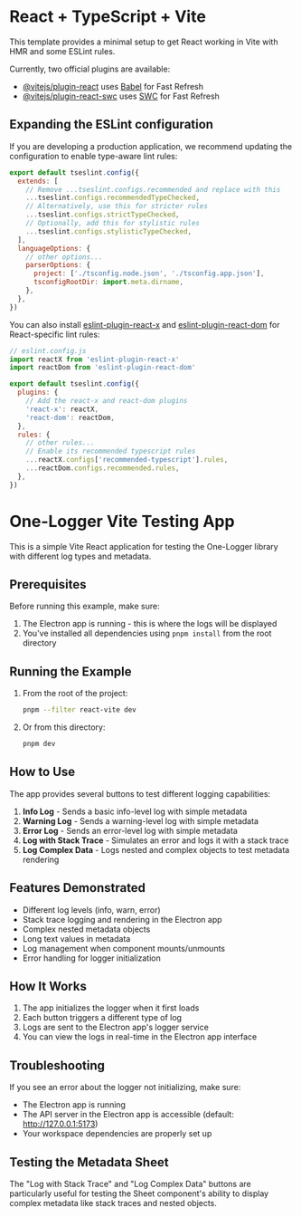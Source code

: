 # React + TypeScript + Vite

This template provides a minimal setup to get React working in Vite with HMR and some ESLint rules.

Currently, two official plugins are available:

- [@vitejs/plugin-react](https://github.com/vitejs/vite-plugin-react/blob/main/packages/plugin-react) uses [Babel](https://babeljs.io/) for Fast Refresh
- [@vitejs/plugin-react-swc](https://github.com/vitejs/vite-plugin-react/blob/main/packages/plugin-react-swc) uses [SWC](https://swc.rs/) for Fast Refresh

## Expanding the ESLint configuration

If you are developing a production application, we recommend updating the configuration to enable type-aware lint rules:

```js
export default tseslint.config({
  extends: [
    // Remove ...tseslint.configs.recommended and replace with this
    ...tseslint.configs.recommendedTypeChecked,
    // Alternatively, use this for stricter rules
    ...tseslint.configs.strictTypeChecked,
    // Optionally, add this for stylistic rules
    ...tseslint.configs.stylisticTypeChecked,
  ],
  languageOptions: {
    // other options...
    parserOptions: {
      project: ['./tsconfig.node.json', './tsconfig.app.json'],
      tsconfigRootDir: import.meta.dirname,
    },
  },
})
```

You can also install [eslint-plugin-react-x](https://github.com/Rel1cx/eslint-react/tree/main/packages/plugins/eslint-plugin-react-x) and [eslint-plugin-react-dom](https://github.com/Rel1cx/eslint-react/tree/main/packages/plugins/eslint-plugin-react-dom) for React-specific lint rules:

```js
// eslint.config.js
import reactX from 'eslint-plugin-react-x'
import reactDom from 'eslint-plugin-react-dom'

export default tseslint.config({
  plugins: {
    // Add the react-x and react-dom plugins
    'react-x': reactX,
    'react-dom': reactDom,
  },
  rules: {
    // other rules...
    // Enable its recommended typescript rules
    ...reactX.configs['recommended-typescript'].rules,
    ...reactDom.configs.recommended.rules,
  },
})
```

# One-Logger Vite Testing App

This is a simple Vite React application for testing the One-Logger library with different log types and metadata.

## Prerequisites

Before running this example, make sure:

1. The Electron app is running - this is where the logs will be displayed
2. You've installed all dependencies using `pnpm install` from the root directory

## Running the Example

1. From the root of the project:
   ```bash
   pnpm --filter react-vite dev
   ```

2. Or from this directory:
   ```bash
   pnpm dev
   ```

## How to Use

The app provides several buttons to test different logging capabilities:

1. **Info Log** - Sends a basic info-level log with simple metadata
2. **Warning Log** - Sends a warning-level log with simple metadata
3. **Error Log** - Sends an error-level log with simple metadata
4. **Log with Stack Trace** - Simulates an error and logs it with a stack trace
5. **Log Complex Data** - Logs nested and complex objects to test metadata rendering

## Features Demonstrated

- Different log levels (info, warn, error)
- Stack trace logging and rendering in the Electron app
- Complex nested metadata objects
- Long text values in metadata
- Log management when component mounts/unmounts
- Error handling for logger initialization

## How It Works

1. The app initializes the logger when it first loads
2. Each button triggers a different type of log
3. Logs are sent to the Electron app's logger service
4. You can view the logs in real-time in the Electron app interface

## Troubleshooting

If you see an error about the logger not initializing, make sure:

- The Electron app is running
- The API server in the Electron app is accessible (default: http://127.0.0.1:5173)
- Your workspace dependencies are properly set up

## Testing the Metadata Sheet

The "Log with Stack Trace" and "Log Complex Data" buttons are particularly useful for testing the Sheet component's ability to display complex metadata like stack traces and nested objects.

